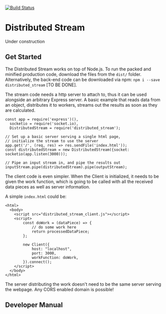 [![Build Status](https://travis-ci.com/rug-ds-lab/bsc-2019-in-browser-computing.svg?token=d8egmRZqbNmvN2XPH4z3&branch=master)](https://travis-ci.com/rug-ds-lab/bsc-2019-in-browser-computing)

# Distributed Stream
Under construction

## Get Started
The Distributed Stream works on top of Node.js. To run the packed and minified production code, download the files from the `dist/` folder. Alternatively, the back-end code can be downloaded via npm: `npm i --save distributed_stream` [TO BE DONE].

The stream code needs a http server to attach to, thus it can be used alongside an arbitrary Express server. A basic example that reads data from an object, distributes it to workers, streams out the results as soon as they are calculated.
```
const app = require('express')(),
  socketio = require('socket.io),
  DistributedStream = require('distributed_stream');

// Set up a basic server serving a single html page, 
// initialize the stream to use the server
app.get('/', (req, res) => res.sendFile('index.html'));
const distributedStream = new DistributedStream({socket: socketio(app.listen(3000)));

// Pipe an input stream in, and pipe the results out
inputStream.pipe(distributedStream).pipe(outputStream);
```

The client code is even simpler. When the Client is initialized, it needs to be given the work function, which is going to be called with all the received data pieces as well as server information.

A simple `index.html` could be:
```
<html>
  <body>
    <script src="distributed_stream_client.js"></script>
    <script>
        const doWork = (dataPiece) => {
            // do some work here
            return processedDataPiece;
        };

        new Client({
            host: "localhost",
            port: 3000,
            workFunction: doWork,
        }).connect();
    </script>
  </body>
</html>
```
The server distributing the work doesn't need to be the same server serving the webpage. Any CORS enabled domain is possible!

## Developer Manual